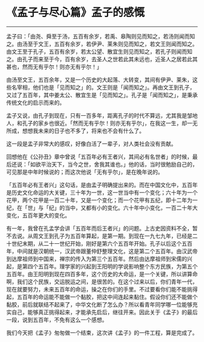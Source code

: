 # 《孟子与尽心篇》孟子的感慨

------

孟子曰：「由尧、舜至于汤，五百有余岁，若禹、皋陶则见而知之，若汤则闻而知之。由汤至于文王，五百有余岁，若伊尹、莱朱则见而知之，若文王则闻而知之。由文王至于孔子，五百有余岁，若太公望、散宜生则见而知之，若孔子则闻而知之。由孔子而来至于今，百有余岁，去圣人之世若此其未远也，近圣人之居若此其甚也，然而无有乎尔！则亦无有乎尔！」

由汤至文王，五百余年，又是一个历史的大起落、大转变，其间有伊尹、莱朱，这些名宰相，他们也是「见而知之」的。文王则是「闻而知之」。再由文王到孔子，又过了五百年，其中姜太公、散宜生是「见而知之」。孔子是「闻而知之」，是秉承传统文化的启示而来的。

孟子又说，由孔子到现在，只有一百多年，距离孔子的时代不算远，尤其我是邹地人，和孔子的家乡也很近。「然而无有乎尔！则亦无有乎尔」，在我这一生，却一无所成，想想我未来的日子也不多了，将来也不会有什么了。

这一段是孟子非常大的感叹，好像白活了一辈子，对人类社会没有贡献。

回想他在《公孙丑》章中曾说「五百年必有王者兴，其间必有名世者」的时候，最后还说：「如欲平治天下，当今之世，舍我其谁也。」他的话，当时很勉励自己的，可见那是中年时候说的；而这次他说「无有乎尔」，是在晚年说的。

「五百年必有王者兴」这句话，是由孟子明确提出来的。而在中国文化中，五百年是历史文化命运的大关键，三十年为一世，这一世当中有一个变化；六十年为一个花甲，两个花甲是一百二十年，又是一个变化；而一个花甲有五纪，即十二年为一纪，在「世」与「纪」的当中，又都有小的变化。六十年中小变化，一百二十年大变化，五百年更大的变化。

有一年，我曾在孔孟学会讲「五百年而后王者兴」的问题。上古史因资料不全，暂不去说。从周文王到孔子为五百年算起，是第一期。到现在一九七九年，已经是二十世纪末期，从二十一世纪开始，刚好是第六个五百年开始。孔子以后这个五百年，中间就是汉朝统一，汉武帝跟董仲舒整理文化，这是第二个五百年。由汉武帝到达摩祖师到中国来，禅宗的传入为第三个五百年。然后由达摩祖师到宋儒的兴起，是第四个五百年。理学家的兴起到王阳明的学说影响整个东方民族，为第五个五百年。由王阳明到现在四百多年，这个历史的大命运，是一个关键，所以讲算命啊，我们这个民族，交运脱运之间，是很苦的。在这个过来以后，你们青年一代，现在就要努力，未来五百年的命运，操之在你们的手里。不过要看你们能不能挑得起，五百年的命运能不能做一个黏胶，把这中间连起来黏住。假设你们还不能做个黏胶，前后就联结不起来了，中华文化断了怎么办？所以看青年同学哪一位能够充实自己，能够真正挑得起来，才能承先启后，继往开来。因此关于《孟子》的最后一段，说到五百年，不免有这么一个感想。

我们今天把《孟子》匆匆做一个结束，这次讲《孟子》的一件工程，算是完成了。

